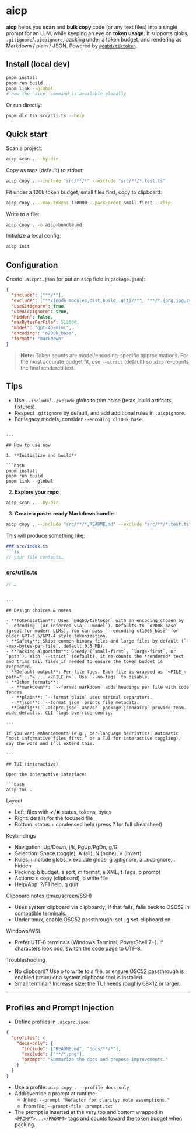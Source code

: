 # aicp

**aicp** helps you **scan** and **bulk copy** code (or any text files) into a single prompt for an LLM, while keeping an eye on **token usage**. It supports globs, `.gitignore`/`.aicpignore`, packing under a token budget, and rendering as Markdown / plain / JSON. Powered by [`@dqbd/tiktoken`](https://www.npmjs.com/package/@dqbd/tiktoken).

## Install (local dev)

```bash
pnpm install
pnpm run build
pnpm link --global
# now the `aicp` command is available globally
````

Or run directly:

```bash
pnpm dlx tsx src/cli.ts --help
```

## Quick start

Scan a project:

```bash
aicp scan . --by-dir
```

Copy as tags (default) to stdout:

```bash
aicp copy . --include "src/**/*" --exclude "src/**/*.test.ts"
```

Fit under a 120k token budget, small files first, copy to clipboard:

```bash
aicp copy . --max-tokens 120000 --pack-order small-first --clip
```

Write to a file:

```bash
aicp copy . -o aicp-bundle.md
```

Initialize a local config:

```bash
aicp init
```

## Configuration

Create `.aicprc.json` (or put an `aicp` field in `package.json`):

```json
{
  "include": ["**/*"],
  "exclude": ["**/{node_modules,dist,build,.git}/**", "**/*.{png,jpg,svg,zip,pdf}"],
  "useGitignore": true,
  "useAicpIgnore": true,
  "hidden": false,
  "maxBytesPerFile": 512000,
  "model": "gpt-4o-mini",
  "encoding": "o200k_base",
  "format": "markdown"
}
```

> **Note:** Token counts are model/encoding-specific approximations. For the most accurate budget fit, use `--strict` (default) so `aicp` re-counts the final rendered text.

## Tips

* Use `--include`/`--exclude` globs to trim noise (tests, build artifacts, fixtures).
* Respect `.gitignore` by default, and add additional rules in `.aicpignore`.
* For legacy models, consider `--encoding cl100k_base`.

````

---

## How to use now

1. **Initialize and build**

```bash
pnpm install
pnpm run build
pnpm link --global
````

2. **Explore your repo**

```bash
aicp scan . --by-dir
```

3. **Create a paste-ready Markdown bundle**

```bash
aicp copy . --include "src/**/*,README.md" --exclude "src/**/*.test.ts" --max-tokens 120000 --clip
```

This will produce something like:

````md
### src/index.ts
```ts
// your file contents…
````

### src/utils.ts

```ts
// …
```

```

---

## Design choices & notes

- **Tokenization**: Uses `@dqbd/tiktoken` with an encoding chosen by `--encoding` (or inferred via `--model`). Defaults to `o200k_base` (great for modern LLMs). You can pass `--encoding cl100k_base` for older GPT-3.5/GPT-4 style tokenization.
- **Safety**: Skips common binary files and large files by default (`--max-bytes-per-file`, default 0.5 MB).
- **Packing algorithm**: Greedy (`small-first`, `large-first`, or `path`). With `--strict` (default), it re-counts the *rendered* text and trims tail files if needed to ensure the token budget is respected.
- **Default output**: Per-file tags. Each file is wrapped as `<FILE_n path="..."> ... </FILE_n>`. Use `--no-tags` to disable.
- **Other formats**:
  - **markdown**: `--format markdown` adds headings per file with code fences.
  - **plain**: `--format plain` uses minimal separators.
  - **json**: `--format json` prints file metadata.
- **Config**: `.aicprc.json` and/or `package.json#aicp` provide team-wide defaults. CLI flags override config.

---

If you want enhancements (e.g., per-language heuristics, automatic “most informative files first,” or a TUI for interactive toggling), say the word and I’ll extend this.

---

## TUI (interactive)

Open the interactive interface:

```bash
aicp tui .
```

Layout
- Left: files with ✔/✖ status, tokens, bytes
- Right: details for the focused file
- Bottom: status + condensed help (press ? for full cheatsheet)

Keybindings
- Navigation: Up/Down, j/k, PgUp/PgDn, g/G
- Selection: Space (toggle), A (all), N (none), V (invert)
- Rules: i include globs, x exclude globs, g .gitignore, a .aicpignore, . hidden
- Packing: b budget, s sort, m format, e XML, t Tags, p prompt
- Actions: c copy (clipboard), o write file
- Help/App: ?/F1 help, q quit

Clipboard notes (tmux/screen/SSH)
- Uses system clipboard via clipboardy; if that fails, falls back to OSC52 in compatible terminals.
- Under tmux, enable OSC52 passthrough: set -g set-clipboard on

Windows/WSL
- Prefer UTF‑8 terminals (Windows Terminal, PowerShell 7+). If characters look odd, switch the code page to UTF‑8.

Troubleshooting
- No clipboard? Use o to write to a file, or ensure OSC52 passthrough is enabled (tmux) or a system clipboard tool is installed.
- Small terminal? Increase size; the TUI needs roughly 68×12 or larger.

---

## Profiles and Prompt Injection

- Define profiles in `.aicprc.json`:

```json
{
  "profiles": {
    "docs-only": {
      "include": ["README.md", "docs/**/*"],
      "exclude": ["**/*.png"],
      "prompt": "Summarize the docs and propose improvements."
    }
  }
}
```

- Use a profile: `aicp copy . --profile docs-only`
- Add/override a prompt at runtime:
  - Inline: `--prompt "Refactor for clarity; note assumptions."`
  - From file: `--prompt-file .prompt.txt`
- The prompt is inserted at the very top and bottom wrapped in `<PROMPT>...</PROMPT>` tags and counts toward the token budget when packing.
